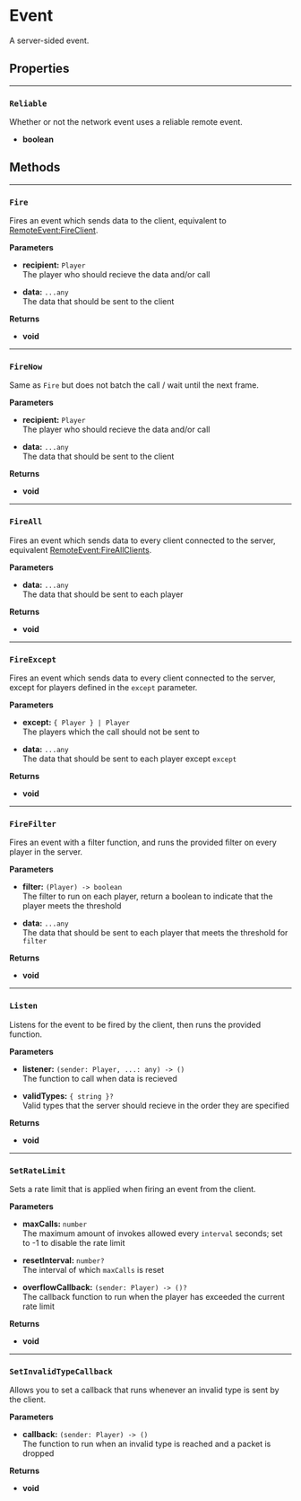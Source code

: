 # Event

A server-sided event.

## Properties

---

### `Reliable`

Whether or not the network event uses a reliable remote event.

- **boolean**

## Methods

---

### `Fire`

Fires an event which sends data to the client, equivalent to [RemoteEvent:FireClient](https://create.roblox.com/docs/reference/engine/classes/RemoteEvent#FireClient).

**Parameters**

- **recipient:** `Player`<br>
The player who should recieve the data and/or call

- **data:** `...any`<br>
The data that should be sent to the client

**Returns**

- **void**

---

### `FireNow`

Same as `Fire` but does not batch the call / wait until the next frame.

**Parameters**

- **recipient:** `Player`<br>
The player who should recieve the data and/or call

- **data:** `...any`<br>
The data that should be sent to the client

**Returns**

- **void**

---

### `FireAll`

Fires an event which sends data to every client connected to the server, equivalent [RemoteEvent:FireAllClients](https://create.roblox.com/docs/reference/engine/classes/RemoteEvent#FireAllClients).

**Parameters**

- **data:** `...any`<br>
The data that should be sent to each player

**Returns**

- **void**

---

### `FireExcept`

Fires an event which sends data to every client connected to the server, except for players defined in the `except` parameter.

**Parameters**

- **except:** `{ Player } | Player`<br>
The players which the call should not be sent to

- **data:** `...any`<br>
The data that should be sent to each player except `except`

**Returns**

- **void**

---

### `FireFilter`

Fires an event with a filter function, and runs the provided filter on every player in the server.

**Parameters**

- **filter:** `(Player) -> boolean`<br>
The filter to run on each player, return a boolean to indicate that the player meets the threshold

- **data:** `...any`<br>
The data that should be sent to each player that meets the threshold for `filter`

**Returns**

- **void**

---

### `Listen`

Listens for the event to be fired by the client, then runs the provided function.

**Parameters**

- **listener:** `(sender: Player, ...: any) -> ()`<br>
The function to call when data is recieved

- **validTypes:** `{ string }?`<br>
Valid types that the server should recieve in the order they are specified

**Returns**

- **void**

---

### `SetRateLimit`

Sets a rate limit that is applied when firing an event from the client.

**Parameters**

- **maxCalls:** `number`<br>
The maximum amount of invokes allowed every `interval` seconds; set to -1 to disable the rate limit

- **resetInterval:** `number?`<br>
The interval of which `maxCalls` is reset

- **overflowCallback:** `(sender: Player) -> ()?`<br>
The callback function to run when the player has exceeded the current rate limit

**Returns**

- **void**

---

### `SetInvalidTypeCallback`

Allows you to set a callback that runs whenever an invalid type is sent by the client.

**Parameters**

- **callback:** `(sender: Player) -> ()`<br>
The function to run when an invalid type is reached and a packet is dropped

**Returns**

- **void**
